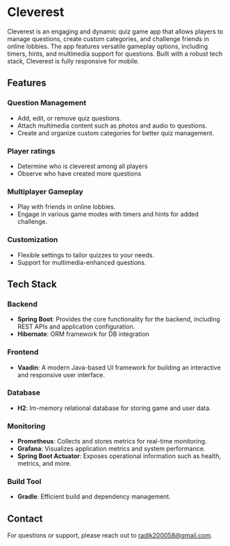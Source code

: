 # Cleverest

Cleverest is an engaging and dynamic quiz game app that allows players to manage questions, create custom categories, and challenge friends in online lobbies. The app features versatile gameplay options, including timers, hints, and multimedia support for questions. Built with a robust tech stack, Cleverest is fully responsive for mobile.

## Features

### Question Management
- Add, edit, or remove quiz questions.
- Attach multimedia content such as photos and audio to questions.
- Create and organize custom categories for better quiz management.

### Player ratings
- Determine who is cleverest among all players
- Observe who have created more questions

### Multiplayer Gameplay
- Play with friends in online lobbies.
- Engage in various game modes with timers and hints for added challenge.

### Customization
- Flexible settings to tailor quizzes to your needs.
- Support for multimedia-enhanced questions.

## Tech Stack

### Backend
- **Spring Boot**: Provides the core functionality for the backend, including REST APIs and application configuration.
- **Hibernate**: ORM framework for DB integration

### Frontend
- **Vaadin**: A modern Java-based UI framework for building an interactive and responsive user interface.

### Database
- **H2**: Im-memory relational database for storing game and user data.

### Monitoring
- **Prometheus**: Collects and stores metrics for real-time monitoring.
- **Grafana**: Visualizes application metrics and system performance.
- **Spring Boot Actuator**: Exposes operational information such as health, metrics, and more.

### Build Tool
- **Gradle**: Efficient build and dependency management.

## Contact

For questions or support, please reach out to [radik200058@gmail.com](mailto:radik200058@gmail.com).
